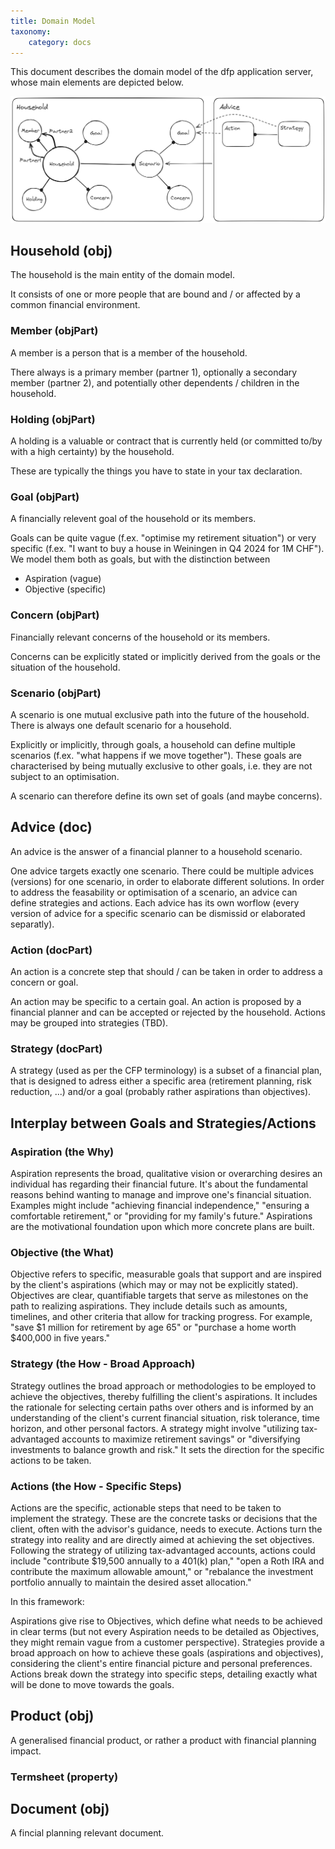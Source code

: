 ```yaml
---
title: Domain Model
taxonomy:
    category: docs
---
```


This document describes the domain model of the dfp application server, whose main elements are depicted below.

![domain model](domain%20model.png?resize=1000,400)

## Household (obj)

The household is the main entity of the domain model.

It consists of one or more people that are bound and / or affected by a common financial environment.

### Member (objPart)

A member is a person that is a member of the household.

There always is a primary member (partner 1), optionally a secondary member (partner 2), and potentially other dependents / children in the household.

### Holding (objPart)

A holding is a valuable or contract that is currently held (or committed to/by with a high certainty) by the household.

These are typically the things you have to state in your tax declaration.

### Goal (objPart)

A financially relevent goal of the household or its members.

Goals can be quite vague (f.ex. "optimise my retirement situation") or very specific (f.ex. "I want to buy a house in Weiningen in Q4 2024 for 1M CHF"). We model them both as goals, but with the distinction between
- Aspiration (vague)
- Objective (specific)

### Concern (objPart)

Financially relevant concerns of the household or its members.

Concerns can be explicitly stated or implicitly derived from the goals or the situation of the household.

### Scenario (objPart)

A scenario is one mutual exclusive path into the future of the household.
There is always one default scenario for a household.

Explicitly or implicitly, through goals, a household can define multiple scenarios (f.ex. "what happens if we move together").
These goals are characterised by being mutually exclusive to other goals, i.e. they are not subject to an optimisation.

A scenario can therefore define its own set of goals (and maybe concerns).

## Advice (doc)

An advice is the answer of a financial planner to a household scenario.

One advice targets exactly one scenario.
There could be multiple advices (versions) for one scenario, in order to elaborate different solutions.
In order to address the feasability or optimisation of a scenario, an advice can define strategies and actions.
Each advice has its own worflow (every version of advice for a specific scenario can be dismissid or elaborated separatly).

### Action (docPart)

An action is a concrete step that should / can be taken in order to address a concern or goal.

An action may be specific to a certain goal.
An action is proposed by a financial planner and can be accepted or rejected by the household.
Actions may be grouped into strategies (TBD).

### Strategy (docPart)

A strategy (used as per the CFP terminology) is a subset of a financial plan, that is designed to adress either a specific area (retirement planning, risk reduction, ...) and/or a goal (probably rather aspirations than objectives).

## Interplay between Goals and Strategies/Actions

### Aspiration (the Why)

Aspiration represents the broad, qualitative vision or overarching desires an individual has regarding their financial future.
It's about the fundamental reasons behind wanting to manage and improve one's financial situation.
Examples might include "achieving financial independence," "ensuring a comfortable retirement," or "providing for my family's future."
Aspirations are the motivational foundation upon which more concrete plans are built.

### Objective (the What)

Objective refers to specific, measurable goals that support and are inspired by the client's aspirations (which may or may not be explicitly stated).
Objectives are clear, quantifiable targets that serve as milestones on the path to realizing aspirations.
They include details such as amounts, timelines, and other criteria that allow for tracking progress.
For example, "save $1 million for retirement by age 65" or "purchase a home worth $400,000 in five years."

### Strategy (the How - Broad Approach)

Strategy outlines the broad approach or methodologies to be employed to achieve the objectives, thereby fulfilling the client's aspirations.
It includes the rationale for selecting certain paths over others and is informed by an understanding of the client's current financial situation, risk tolerance, time horizon, and other personal factors.
A strategy might involve "utilizing tax-advantaged accounts to maximize retirement savings" or "diversifying investments to balance growth and risk." 
It sets the direction for the specific actions to be taken.

### Actions (the How - Specific Steps)

Actions are the specific, actionable steps that need to be taken to implement the strategy.
These are the concrete tasks or decisions that the client, often with the advisor's guidance, needs to execute.
Actions turn the strategy into reality and are directly aimed at achieving the set objectives.
Following the strategy of utilizing tax-advantaged accounts, actions could include "contribute $19,500 annually to a 401(k) plan," "open a Roth IRA and contribute the maximum allowable amount," or "rebalance the investment portfolio annually to maintain the desired asset allocation."

In this framework:

Aspirations give rise to Objectives, which define what needs to be achieved in clear terms (but not every Aspiration needs to be detailed as Objectives, they might remain vague from a customer perspective).
Strategies provide a broad approach on how to achieve these goals (aspirations and objectives), considering the client's entire financial picture and personal preferences.
Actions break down the strategy into specific steps, detailing exactly what will be done to move towards the goals.

## Product (obj)

A generalised financial product, or rather a product with financial planning impact.

### Termsheet (property)

## Document (obj)

A fincial planning relevant document.
